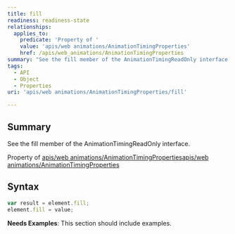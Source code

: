 ```yaml
---
title: fill
readiness: readiness-state
relationships:
  applies_to:
    predicate: 'Property of '
    value: 'apis/web animations/AnimationTimingProperties'
    href: /apis/web_animations/AnimationTimingProperties
summary: "See the fill member of the AnimationTimingReadOnly interface.\n"
tags:
  - API
  - Object
  - Properties
uri: 'apis/web animations/AnimationTimingProperties/fill'

---
```

## Summary

See the fill member of the AnimationTimingReadOnly interface.

Property of [apis/web animations/AnimationTimingProperties](/apis/web_animations/AnimationTimingProperties)[apis/web animations/AnimationTimingProperties](/apis/web_animations/AnimationTimingProperties)

## Syntax

``` js
var result = element.fill;
element.fill = value;
```

**Needs Examples**: This section should include examples.

